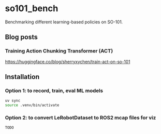 # so101_bench
Benchmarking different learning-based policies on SO-101.

## Blog posts
### Training Action Chunking Transformer (ACT)
https://huggingface.co/blog/sherryxychen/train-act-on-so-101

## Installation
### Option 1: to record, train, eval ML models
```bash
uv sync
source .venv/bin/activate
```

### Option 2: to convert LeRobotDataset to ROS2 mcap files for viz
```bash
TODO
```
